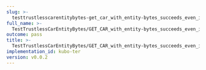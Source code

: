 ```yaml
---
slug: >-
  testtrustlesscarentitybytes-get_car_with_entity-bytes_succeeds_even_if_the_gateway_is_missing_a_block_after_the_requested_range_(accept_header)-header_accept-ranges
full_name: >-
  TestTrustlessCarEntityBytes/GET_CAR_with_entity-bytes_succeeds_even_if_the_gateway_is_missing_a_block_after_the_requested_range_(Accept_Header)/Header_Accept-Ranges
outcome: pass
title: >-
  TestTrustlessCarEntityBytes/GET_CAR_with_entity-bytes_succeeds_even_if_the_gateway_is_missing_a_block_after_the_requested_range_(Accept_Header)/Header_Accept-Ranges
implementation_id: kubo-ter
version: v0.0.2
---
```


